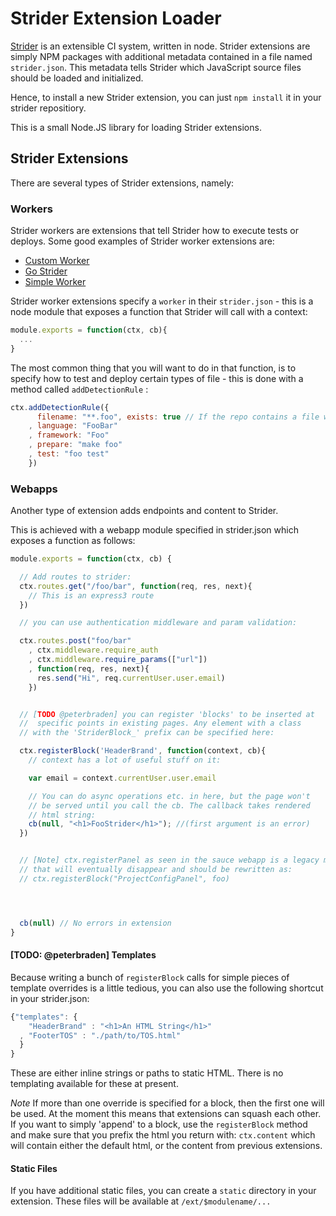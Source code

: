 # Strider Extension Loader

[Strider](https://github.com/Strider-CD/strider) is an extensible CI system, written
in node. Strider extensions are simply NPM packages with additional metadata contained
in a file named `strider.json`. This metadata tells Strider which JavaScript source files
should be loaded and initialized.

Hence, to install a new Strider extension, you can just `npm install` it in your strider
repositiory.

This is a small Node.JS library for loading Strider extensions.


## Strider Extensions

There are several types of Strider extensions, namely:

### Workers

Strider workers are extensions that tell Strider how to execute tests or deploys. Some
good examples of Strider worker extensions are:

- [Custom Worker](https://github.com/Strider-CD/strider-custom)
- [Go Strider](https://github.com/Strider-CD/go-strider)
- [Simple Worker](https://github.com/Strider-CD/strider-simple-worker)

Strider worker extensions specify a `worker` in their `strider.json` - this is a node
module that exposes a function that Strider will call with a context:

```javascript
module.exports = function(ctx, cb){
  ...
}
```

The most common thing that you will want to do in that function, is to specify how
to test and deploy certain types of file - this is done with a method called
`addDetectionRule` :


```javascript
ctx.addDetectionRule({
      filename: "**.foo", exists: true // If the repo contains a file with a foo extension
    , language: "FooBar"
    , framework: "Foo"
    , prepare: "make foo"
    , test: "foo test"
    })
```


### Webapps

Another type of extension adds endpoints and content to Strider.

This is achieved with a webapp module specified in strider.json which exposes a function
as follows:


```javascript
module.exports = function(ctx, cb) {

  // Add routes to strider:
  ctx.routes.get("/foo/bar", function(req, res, next){
    // This is an express3 route
  })

  // you can use authentication middleware and param validation:

  ctx.routes.post("foo/bar"
    , ctx.middleware.require_auth
    , ctx.middleware.require_params(["url"])
    , function(req, res, next){
      res.send("Hi", req.currentUser.user.email)
    })


  // [TODO @peterbraden] you can register 'blocks' to be inserted at
  //  specific points in existing pages. Any element with a class
  // with the 'StriderBlock_' prefix can be specified here:

  ctx.registerBlock('HeaderBrand', function(context, cb){
    // context has a lot of useful stuff on it:

    var email = context.currentUser.user.email

    // You can do async operations etc. in here, but the page won't
    // be served until you call the cb. The callback takes rendered
    // html string:
    cb(null, "<h1>FooStrider</h1>"); //(first argument is an error)
  })


  // [Note] ctx.registerPanel as seen in the sauce webapp is a legacy method
  // that will eventually disappear and should be rewritten as:
  // ctx.registerBlock("ProjectConfigPanel", foo)




  cb(null) // No errors in extension
}
```

#### [TODO: @peterbraden] Templates

Because writing a bunch of `registerBlock` calls for simple pieces of template
overrides is a little tedious, you can also use the following shortcut in your
strider.json:

```javascript
{"templates": {
    "HeaderBrand" : "<h1>An HTML String</h1>"
  , "FooterTOS" : "./path/to/TOS.html"
  }
}
```
These are either inline strings or paths to static HTML. There is no templating
available for these at present.

*Note* If more than one override is specified for a block, then the first one
will be used. At the moment this means that extensions can squash each other.
If you want to simply 'append' to a block, use the `registerBlock` method
and make sure that you prefix the html you return with:
`ctx.content` which will contain either the default html, or the content from
previous extensions.

#### Static Files

If you have additional static files, you can create a `static` directory in
your extension. These files will be available at `/ext/$modulename/...`


